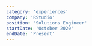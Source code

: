```yaml
---
category: 'experiences'
company: 'RStudio'
position: 'Solutions Engineer'
startDate: 'October 2020'
endDate: 'Present'
---
```

